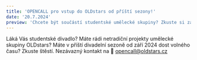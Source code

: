 ```yaml
---
title: 'OPENCALL pro vstup do OLDstars od příští sezony!'
date: '20.7.2024'
preview: 'Chcete být součástí studentské umělecké skupiny? Zkuste si zažít divadlo!'
--- 
```

Láká Vás studentské divadlo? Máte rádi netradiční projekty umělecké skupiny OLDstars? Máte v příští divadelní sezoně od září 2024 dost volného času?
Zkuste štěstí. Nezávazný kontakt na 
📩 opencall@oldstars.cz
